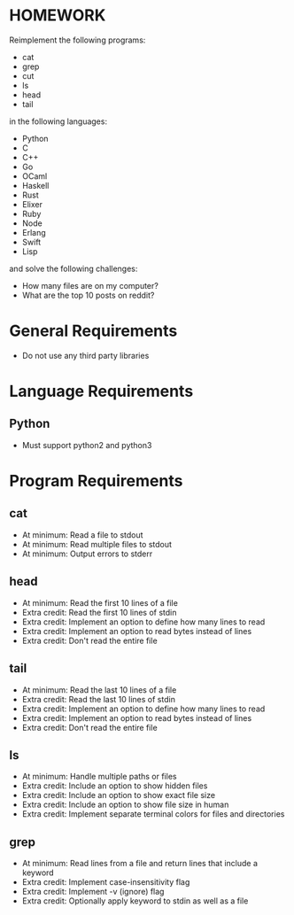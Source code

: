 # HOMEWORK

Reimplement the following programs:

* cat
* grep
* cut
* ls
* head
* tail

in the following languages:

* Python
* C
* C++
* Go
* OCaml
* Haskell
* Rust
* Elixer
* Ruby
* Node
* Erlang
* Swift
* Lisp

and solve the following challenges:

* How many files are on my computer?
* What are the top 10 posts on reddit?

# General Requirements

* Do not use any third party libraries

# Language Requirements

## Python

* Must support python2 and python3

# Program Requirements

## cat

* At minimum: Read a file to stdout
* At minimum: Read multiple files to stdout
* At minimum: Output errors to stderr

## head

* At minimum: Read the first 10 lines of a file
* Extra credit: Read the first 10 lines of stdin
* Extra credit: Implement an option to define how many lines to read
* Extra credit: Implement an option to read bytes instead of lines
* Extra credit: Don't read the entire file

## tail

* At minimum: Read the last 10 lines of a file
* Extra credit: Read the last 10 lines of stdin
* Extra credit: Implement an option to define how many lines to read
* Extra credit: Implement an option to read bytes instead of lines
* Extra credit: Don't read the entire file

## ls

* At minimum: Handle multiple paths or files
* Extra credit: Include an option to show hidden files
* Extra credit: Include an option to show exact file size
* Extra credit: Include an option to show file size in human
* Extra credit: Implement separate terminal colors for files and directories

## grep

* At minimum: Read lines from a file and return lines that include a keyword
* Extra credit: Implement case-insensitivity flag
* Extra credit: Implement -v (ignore) flag
* Extra credit: Optionally apply keyword to stdin as well as a file

